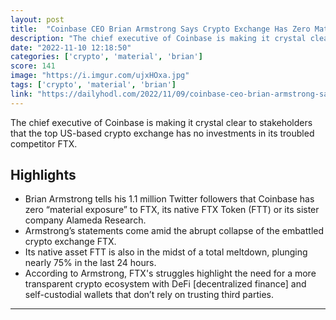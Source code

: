 ```yaml
---
layout: post
title:  "Coinbase CEO Brian Armstrong Says Crypto Exchange Has Zero Material Exposure to FTX or FTT - The Daily Hodl"
description: "The chief executive of Coinbase is making it crystal clear to stakeholders that the top US-based crypto exchange has no investments in its troubled competitor FTX."
date: "2022-11-10 12:18:50"
categories: ['crypto', 'material', 'brian']
score: 141
image: "https://i.imgur.com/ujxHOxa.jpg"
tags: ['crypto', 'material', 'brian']
link: "https://dailyhodl.com/2022/11/09/coinbase-ceo-brian-armstrong-says-crypto-exchange-has-zero-material-exposure-to-ftx-or-ftt/"
---
```


The chief executive of Coinbase is making it crystal clear to stakeholders that the top US-based crypto exchange has no investments in its troubled competitor FTX.

## Highlights

- Brian Armstrong tells his 1.1 million Twitter followers that Coinbase has zero “material exposure” to FTX, its native FTX Token (FTT) or its sister company Alameda Research.
- Armstrong’s statements come amid the abrupt collapse of the embattled crypto exchange FTX.
- Its native asset FTT is also in the midst of a total meltdown, plunging nearly 75% in the last 24 hours.
- According to Armstrong, FTX's struggles highlight the need for a more transparent crypto ecosystem with DeFi [decentralized finance] and self-custodial wallets that don’t rely on trusting third parties.

---
